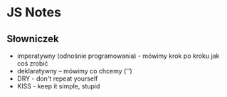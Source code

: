 # JS Notes

## Słowniczek
- imperatywny (odnośnie programowania) - mówimy krok po kroku jak coś zrobić 
- deklaratywny – mówimy co chcemy ('<img src="">')
- DRY - don't repeat yourself
- KISS - keep it simple, stupid